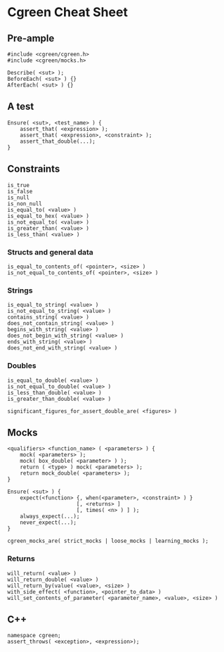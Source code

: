# Cgreen Cheat Sheet

## Pre-ample

    #include <cgreen/cgreen.h>
    #include <cgreen/mocks.h>

    Describe( <sut> );
    BeforeEach( <sut> ) {}
    AfterEach( <sut> ) {}

## A test

    Ensure( <sut>, <test_name> ) {
        assert_that( <expression> );
        assert_that( <expression>, <constraint> );
        assert_that_double(...);
    }

## Constraints

    is_true
    is_false
    is_null
    is_non_null
    is_equal_to( <value> )
    is_equal_to_hex( <value> )
    is_not_equal_to( <value> )
    is_greater_than( <value> )
    is_less_than( <value> )

### Structs and general data

    is_equal_to_contents_of( <pointer>, <size> )
    is_not_equal_to_contents_of( <pointer>, <size> )

### Strings

    is_equal_to_string( <value> )
    is_not_equal_to_string( <value> )
    contains_string( <value> )
    does_not_contain_string( <value> )
    begins_with_string( <value> )
    does_not_begin_with_string( <value> )
    ends_with_string( <value> )
    does_not_end_with_string( <value> )

### Doubles

    is_equal_to_double( <value> )
    is_not_equal_to_double( <value> )
    is_less_than_double( <value> )
    is_greater_than_double( <value> )

    significant_figures_for_assert_double_are( <figures> )

## Mocks

    <qualifiers> <function_name> ( <parameters> ) {
        mock( <parameters> );
        mock( box_double( <parameter> ) );
        return ( <type> ) mock( <parameters> );
        return mock_double( <parameters> );
    }

    Ensure( <sut> ) {
        expect(<function> {, when(<parameter>, <constraint> ) }
                          [, <returns> ]
                          [, times( <n> ) ] );
        always_expect(...);
        never_expect(...);
    }

    cgreen_mocks_are( strict_mocks | loose_mocks | learning_mocks );

### Returns

    will_return( <value> )
    will_return_double( <value> )
    will_return_by(value( <value>, <size> )
    with_side_effect( <function>, <pointer_to_data> )
    will_set_contents_of_parameter( <parameter_name>, <value>, <size> )

## C++

    namespace cgreen;
    assert_throws( <exception>, <expression>);
